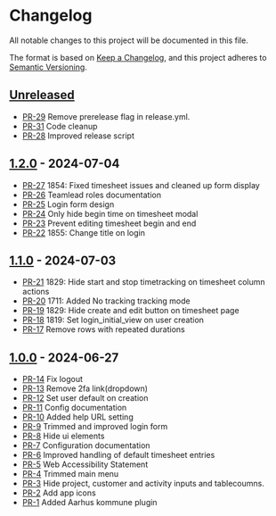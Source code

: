 # Changelog

All notable changes to this project will be documented in this file.

The format is based on [Keep a Changelog](https://keepachangelog.com/en/1.1.0/),
and this project adheres to [Semantic Versioning](https://semver.org/spec/v2.0.0.html).

## [Unreleased]

* [PR-29](https://github.com/itk-kimai/AarhusKommuneBundle/pull/30)
  Remove prerelease flag in release.yml.
* [PR-31](https://github.com/itk-kimai/AarhusKommuneBundle/pull/31)
  Code cleanup
* [PR-28](https://github.com/itk-kimai/AarhusKommuneBundle/pull/28)
  Improved release script

## [1.2.0] - 2024-07-04

* [PR-27](https://github.com/itk-kimai/AarhusKommuneBundle/pull/27)
  1854: Fixed timesheet issues and cleaned up form display
* [PR-26](https://github.com/itk-kimai/AarhusKommuneBundle/pull/26)
  Teamlead roles documentation
* [PR-25](https://github.com/itk-kimai/AarhusKommuneBundle/pull/25)
  Login form design
* [PR-24](https://github.com/itk-kimai/AarhusKommuneBundle/pull/24)
  Only hide begin time on timesheet modal
* [PR-23](https://github.com/itk-kimai/AarhusKommuneBundle/pull/23)
  Prevent editing timesheet begin and end
* [PR-22](https://github.com/itk-kimai/AarhusKommuneBundle/pull/22)
  1855: Change title on login

## [1.1.0] - 2024-07-03

* [PR-21](https://github.com/itk-kimai/AarhusKommuneBundle/pull/21)
  1829: Hide start and stop timetracking on timesheet column actions
* [PR-20](https://github.com/itk-kimai/AarhusKommuneBundle/pull/20)
  1711: Added No tracking tracking mode
* [PR-19](https://github.com/itk-kimai/AarhusKommuneBundle/pull/19)
  1829: Hide create and edit button on timesheet page
* [PR-18](https://github.com/itk-kimai/AarhusKommuneBundle/pull/18)
  1819: Set login_initial_view on user creation
* [PR-17](https://github.com/itk-kimai/kimai-plugin-AarhusKommuneBundle/pull/17)
  Remove rows with repeated durations

## [1.0.0] - 2024-06-27

* [PR-14](https://github.com/itk-kimai/kimai-plugin-AarhusKommuneBundle/pull/14)
  Fix logout
* [PR-13](https://github.com/itk-kimai/kimai-plugin-AarhusKommuneBundle/pull/13)
  Remove 2fa link(dropdown)
* [PR-12](https://github.com/itk-kimai/kimai-plugin-AarhusKommuneBundle/pull/12)
  Set user default on creation
* [PR-11](https://github.com/itk-kimai/kimai-plugin-AarhusKommuneBundle/pull/11)
  Config documentation
* [PR-10](https://github.com/itk-kimai/kimai-plugin-AarhusKommuneBundle/pull/10)
  Added help URL setting
* [PR-9](https://github.com/itk-kimai/kimai-plugin-AarhusKommuneBundle/pull/9)
  Trimmed and improved login form
* [PR-8](https://github.com/itk-kimai/kimai-plugin-AarhusKommuneBundle/pull/8)
  Hide ui elements
* [PR-7](https://github.com/itk-kimai/kimai-plugin-AarhusKommuneBundle/pull/7)
  Configuration documentation
* [PR-6](https://github.com/itk-kimai/kimai-plugin-AarhusKommuneBundle/pull/6)
  Improved handling of default timesheet entries
* [PR-5](https://github.com/itk-kimai/kimai-plugin-AarhusKommuneBundle/pull/5)
  Web Accessibility Statement
* [PR-4](https://github.com/itk-kimai/kimai-plugin-AarhusKommuneBundle/pull/4)
  Trimmed main menu
* [PR-3](https://github.com/itk-dev/kimai-plugin-AarhusKommuneBundle/pull/3)
  Hide project, customer and activity inputs and tablecoumns.
* [PR-2](https://github.com/itk-dev/kimai-plugin-AarhusKommuneBundle/pull/2)
  Add app icons
* [PR-1](https://github.com/itk-dev/kimai-plugin-AarhusKommuneBundle/pull/1)
  Added Aarhus kommune plugin

[Unreleased]: https://github.com/itk-dev/kimai-plugin-AarhusKommuneBundle/compare/1.2.0...HEAD
[1.2.0]: https://github.com/itk-dev/kimai-plugin-AarhusKommuneBundle/compare/1.0.0...1.2.0
[1.1.0]: https://github.com/itk-dev/kimai-plugin-AarhusKommuneBundle/compare/1.0.0...1.1.0
[1.0.0]: https://github.com/itk-dev/kimai-plugin-AarhusKommuneBundle/releases/tag/1.0.0
